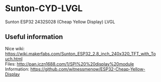 # Sunton-CYD-LVGL
Sunton  ESP32 2432S028 (Cheap Yellow Display) LVGL

## Useful information
Nice wiki:    https://wiki.makerfabs.com/Sunton_ESP32_2.8_inch_240x320_TFT_with_Touch.html   
Files:        http://pan.jczn1688.com/1/SPI%20%20display%20module    
Information:  https://github.com/witnessmenow/ESP32-Cheap-Yellow-Display    


